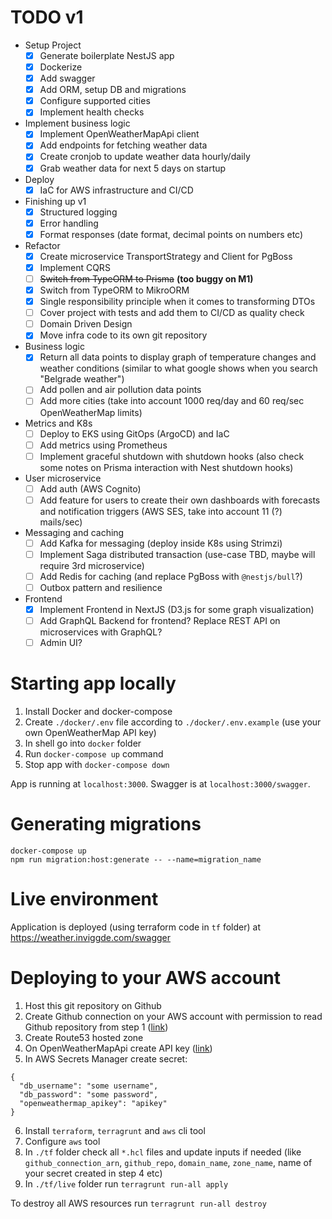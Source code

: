 # TODO v1

- Setup Project
  - [x] Generate boilerplate NestJS app
  - [x] Dockerize
  - [x] Add swagger
  - [x] Add ORM, setup DB and migrations
  - [x] Configure supported cities
  - [x] Implement health checks
- Implement business logic
  - [x] Implement OpenWeatherMapApi client
  - [x] Add endpoints for fetching weather data
  - [x] Create cronjob to update weather data hourly/daily
  - [x] Grab weather data for next 5 days on startup
- Deploy
  - [x] IaC for AWS infrastructure and CI/CD
- Finishing up v1
  - [x] Structured logging
  - [x] Error handling
  - [x] Format responses (date format, decimal points on numbers etc)
- Refactor
  - [x] Create microservice TransportStrategy and Client for PgBoss
  - [x] Implement CQRS
  - [ ] ~~Switch from TypeORM to Prisma~~ **(too buggy on M1)**
  - [x] Switch from TypeORM to MikroORM
  - [x] Single responsibility principle when it comes to transforming DTOs
  - [ ] Cover project with tests and add them to CI/CD as quality check
  - [ ] Domain Driven Design
  - [x] Move infra code to its own git repository
- Business logic
  - [x] Return all data points to display graph of temperature changes and weather conditions (similar to what google shows when you search "Belgrade weather")
  - [ ] Add pollen and air pollution data points
  - [ ] Add more cities (take into account 1000 req/day and 60 req/sec OpenWeatherMap limits)
- Metrics and K8s
  - [ ] Deploy to EKS using GitOps (ArgoCD) and IaC
  - [ ] Add metrics using Prometheus
  - [ ] Implement graceful shutdown with shutdown hooks (also check some notes on Prisma interaction with Nest shutdown hooks)
- User microservice
  - [ ] Add auth (AWS Cognito)
  - [ ] Add feature for users to create their own dashboards with forecasts and notification triggers (AWS SES, take into account 11 (?) mails/sec)
- Messaging and caching
  - [ ] Add Kafka for messaging (deploy inside K8s using Strimzi)
  - [ ] Implement Saga distributed transaction (use-case TBD, maybe will require 3rd microservice)
  - [ ] Add Redis for caching (and replace PgBoss with `@nestjs/bull`?)
  - [ ] Outbox pattern and resilience
- Frontend
  - [x] Implement Frontend in NextJS (D3.js for some graph visualization)
  - [ ] Add GraphQL Backend for frontend? Replace REST API on microservices with GraphQL?
  - [ ] Admin UI?

# Starting app locally

1. Install Docker and docker-compose
2. Create `./docker/.env` file according to `./docker/.env.example` (use your own OpenWeatherMap API key)
3. In shell go into `docker` folder
4. Run `docker-compose up` command
5. Stop app with `docker-compose down`

App is running at `localhost:3000`. Swagger is at `localhost:3000/swagger`.

# Generating migrations

```
docker-compose up
npm run migration:host:generate -- --name=migration_name
```

# Live environment

Application is deployed (using terraform code in `tf` folder) at https://weather.inviggde.com/swagger

# Deploying to your AWS account

1. Host this git repository on Github
2. Create Github connection on your AWS account with permission to read Github repository from step 1 ([link](https://console.aws.amazon.com/codesuite/settings/connections))
3. Create Route53 hosted zone
4. On OpenWeatherMapApi create API key ([link](https://home.openweathermap.org/api_keys))
5. In AWS Secrets Manager create secret:

```
{
  "db_username": "some username",
  "db_password": "some password",
  "openweathermap_apikey": "apikey"
}
```

6. Install `terraform`, `terragrunt` and `aws` cli tool
7. Configure `aws` tool
8. In `./tf` folder check all `*.hcl` files and update inputs if needed (like `github_connection_arn`, `github_repo`, `domain_name`, `zone_name`, name of your secret created in step 4 etc)
9. In `./tf/live` folder run `terragrunt run-all apply`

To destroy all AWS resources run `terragrunt run-all destroy`
